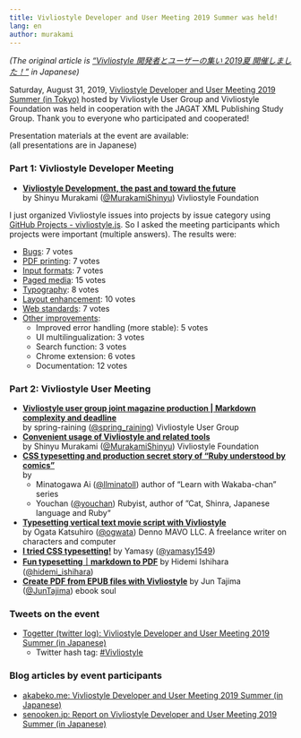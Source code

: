 ```yaml
---
title: Vivliostyle Developer and User Meeting 2019 Summer was held!
lang: en
author: murakami
---
```


*(The original article is [“Vivliostyle 開発者とユーザーの集い 2019夏 開催しました！”](/ja/blog/2019/09/04/vivliostyle-dev-user-meetup-tokyo20190831/) in Japanese)*

Saturday, August 31, 2019, [Vivliostyle Developer and User Meeting 2019 Summer (in Tokyo)](https://connpass.com/event/141767/) hosted by Vivliostyle User Group and Vivliostyle Foundation was held in cooperation with the JAGAT XML Publishing Study Group. Thank you to everyone who participated and cooperated!

Presentation materials at the event are available:  
(all presentations are in Japanese)

### Part 1: Vivliostyle Developer Meeting

- [**Vivliostyle Development, the past and toward the future**](http://bit.ly/vivdev20190831)  
    by Shinyu Murakami ([@MurakamiShinyu](https://twitter.com/MurakamiShinyu)) Vivliostyle Foundation

I just organized Vivliostyle issues into projects by issue category using [GitHub Projects - vivliostyle.js](https://github.com/vivliostyle/vivliostyle.js/projects). So I asked the meeting participants which projects were important (multiple answers). The results were:

- [Bugs](https://github.com/vivliostyle/vivliostyle.js/projects/5): 7 votes
- [PDF printing](https://github.com/vivliostyle/vivliostyle.js/projects/2): 7 votes
- [Input formats](https://github.com/vivliostyle/vivliostyle.js/projects/3): 7 votes
- [Paged media](https://github.com/vivliostyle/vivliostyle.js/projects/1): 15 votes
- [Typography](https://github.com/vivliostyle/vivliostyle.js/projects/4): 8 votes
- [Layout enhancement](https://github.com/vivliostyle/vivliostyle.js/projects/6): 10 votes
- [Web standards](https://github.com/vivliostyle/vivliostyle.js/projects/7): 7 votes
- [Other improvements](https://github.com/vivliostyle/vivliostyle.js/projects/8):
  - Improved error handling (more stable): 5 votes
  - UI multilingualization: 3 votes
  - Search function: 3 votes
  - Chrome extension: 6 votes
  - Documentation: 12 votes

### Part 2: Vivliostyle User Meeting

- [**Vivliostyle user group joint magazine production | Markdown complexity and deadline**](https://speakerdeck.com/spring_raining/vivliostyle-meetup)  
    by spring-raining ([@spring_raining](https://twitter.com/spring_raining)) Vivliostyle User Group
- [**Convenient usage of Vivliostyle and related tools**](http://bit.ly/vivuser20190831)  
    by Shinyu Murakami ([@MurakamiShinyu](https://twitter.com/MurakamiShinyu)) Vivliostyle Foundation
- [**CSS typesetting and production secret story of “Ruby understood by comics”**](https://docs.google.com/presentation/d/1xeYNsAQgqCOd7F6tYuCrn536-2LKB1FAeqZXHwMPn10/edit?usp=sharing)  
    by
    - Minatogawa Ai ([@llminatoll](https://twitter.com/llminatoll)) author of “Learn with Wakaba-chan” series
    - Youchan ([@youchan](https://twitter.com/youchan)) Rubyist, author of ”Cat, Shinra, Japanese language and Ruby“
- [**Typesetting vertical text movie script with Vivliostyle**](https://www.slideshare.net/ogwata_1959/vivliostyle-168920640)  
    by Ogata Katsuhiro ([@ogwata](https://twitter.com/ogwata)) Denno MAVO LLC. A freelance writer on characters and computer
- [**I tried CSS typesetting!**](https://www.slideshare.net/yamasy1549s/css-vivliostyle) by Yamasy ([@yamasy1549](https://twitter.com/yamasy1549))
- [**Fun typesetting｜markdown to PDF**](https://www.slideshare.net/Hidemi_Ishihara/ss-168065612) by Hidemi Ishihara ([@hidemi_ishihara](https://twitter.com/hidemi_ishihara))
- [**Create PDF from EPUB files with Vivliostyle**](https://speakerdeck.com/juntajima/epubhuairukaravivliostyledepdfwozuo-ru) by Jun Tajima ([@JunTajima](https://twitter.com/JunTajima)) ebook soul

### Tweets on the event

- [Togetter (twitter log): Vivliostyle Developer and User Meeting 2019 Summer (in Japanese)](https://togetter.com/li/1397878)
  - Twitter hash tag: [#Vivliostyle](https://twitter.com/search?q=%23Vivliostyle)

### Blog articles by event participants

- [akabeko.me: Vivliostyle Developer and User Meeting 2019 Summer (in Japanese)](https://akabeko.me/blog/2019/09/vivliostyle/)
- [senooken.jp: Report on Vivliostyle Developer and User Meeting 2019 Summer (in Japanese)](https://senooken.jp/blog/2019/09/01/)
